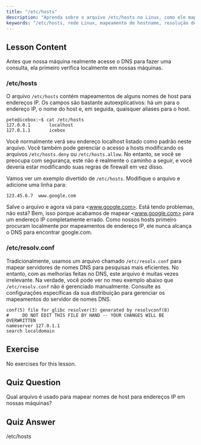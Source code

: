 ```yaml
---
title: "/etc/hosts"
description: "Aprenda sobre o arquivo /etc/hosts no Linux, como ele mapeia nomes de host para endereços IP e seu papel na resolução de DNS. Entenda a configuração básica de rede."
keywords: "/etc/hosts, rede Linux, mapeamento de hostname, resolução de DNS, tutorial Linux, guia para iniciantes"
---
```


## Lesson Content

Antes que nossa máquina realmente acesse o DNS para fazer uma consulta, ela primeiro verifica localmente em nossas máquinas.

### /etc/hosts

O arquivo `/etc/hosts` contém mapeamentos de alguns nomes de host para endereços IP. Os campos são bastante autoexplicativos: há um para o endereço IP, o nome do host e, em seguida, quaisquer aliases para o host.

```plaintext
pete@icebox:~$ cat /etc/hosts
127.0.0.1       localhost
127.0.1.1       icebox
```

Você normalmente verá seu endereço localhost listado como padrão neste arquivo. Você também pode gerenciar o acesso a hosts modificando os arquivos `/etc/hosts.deny` ou `/etc/hosts.allow`. No entanto, se você se preocupa com segurança, este não é realmente o caminho a seguir, e você deveria estar modificando suas regras de firewall em vez disso.

Vamos ver um exemplo divertido de `/etc/hosts`. Modifique o arquivo e adicione uma linha para:

```plaintext
123.45.6.7  www.google.com
```

Salve o arquivo e agora vá para <www.google.com>. Está tendo problemas, não está? Bem, isso porque acabamos de mapear <www.google.com> para um endereço IP completamente errado. Como nossos hosts primeiro procuram localmente por mapeamentos de endereço IP, ele nunca alcança o DNS para encontrar google.com.

### /etc/resolv.conf

Tradicionalmente, usamos um arquivo chamado `/etc/resolv.conf` para mapear servidores de nomes DNS para pesquisas mais eficientes. No entanto, com as melhorias feitas no DNS, este arquivo é muitas vezes irrelevante. Na verdade, você pode ver no meu exemplo abaixo que `/etc/resolv.conf` não é gerenciado manualmente. Consulte as configurações específicas da sua distribuição para gerenciar os mapeamentos do servidor de nomes DNS.

```plaintext
conf(5) file for glibc resolver(3) generated by resolvconf(8)
#     DO NOT EDIT THIS FILE BY HAND -- YOUR CHANGES WILL BE OVERWRITTEN
nameserver 127.0.1.1
search localdomain
```

## Exercise

No exercises for this lesson.

## Quiz Question

Qual arquivo é usado para mapear nomes de host para endereços IP em nossas máquinas?

## Quiz Answer

/etc/hosts

